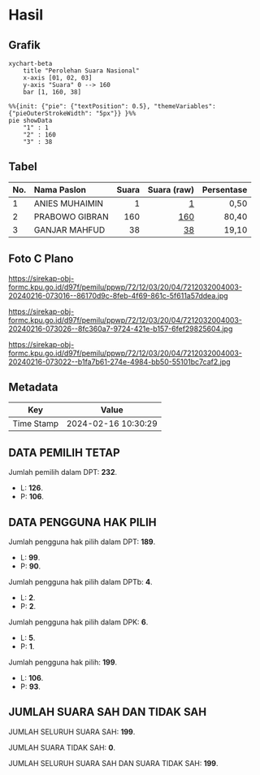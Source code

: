 # Hasil

## Grafik

```mermaid
xychart-beta
    title "Perolehan Suara Nasional"
    x-axis [01, 02, 03]
    y-axis "Suara" 0 --> 160
    bar [1, 160, 38]
```

```mermaid
%%{init: {"pie": {"textPosition": 0.5}, "themeVariables": {"pieOuterStrokeWidth": "5px"}} }%%
pie showData
    "1" : 1
    "2" : 160
    "3" : 38
```

## Tabel

| No. | Nama Paslon    | Suara | Suara (raw) | Persentase |
|:--- |:-------------- | -----:| -----------:| ----------:|
| 1   | ANIES MUHAIMIN | 1     | [1][p-1]    | 0,50       |
| 2   | PRABOWO GIBRAN | 160   | [160][p-2]  | 80,40      |
| 3   | GANJAR MAHFUD  | 38    | [38][p-3]   | 19,10      |


[p-1]: https://github.com/gigit-pemilu/pemilu-2024/blob/main/pilpres/hitung-suara/sub/72-sulawesi-tengah/sub/12-morowali-utara/sub/03-lembo-raya/sub/2004-ronta/sub/003-tps/sub/paslon-1.txt
[p-2]: https://github.com/gigit-pemilu/pemilu-2024/blob/main/pilpres/hitung-suara/sub/72-sulawesi-tengah/sub/12-morowali-utara/sub/03-lembo-raya/sub/2004-ronta/sub/003-tps/sub/paslon-2.txt
[p-3]: https://github.com/gigit-pemilu/pemilu-2024/blob/main/pilpres/hitung-suara/sub/72-sulawesi-tengah/sub/12-morowali-utara/sub/03-lembo-raya/sub/2004-ronta/sub/003-tps/sub/paslon-3.txt

## Foto C Plano

https://sirekap-obj-formc.kpu.go.id/d97f/pemilu/ppwp/72/12/03/20/04/7212032004003-20240216-073016--86170d9c-8feb-4f69-861c-5f611a57ddea.jpg

https://sirekap-obj-formc.kpu.go.id/d97f/pemilu/ppwp/72/12/03/20/04/7212032004003-20240216-073026--8fc360a7-9724-421e-b157-6fef29825604.jpg

https://sirekap-obj-formc.kpu.go.id/d97f/pemilu/ppwp/72/12/03/20/04/7212032004003-20240216-073022--b1fa7b61-274e-4984-bb50-55101bc7caf2.jpg


## Metadata

| Key        | Value               |
| ---------- | ------------------- |
| Time Stamp | 2024-02-16 10:30:29 |


## DATA PEMILIH TETAP

Jumlah pemilih dalam DPT: **232**.
 * L: **126**.
 * P: **106**.

## DATA PENGGUNA HAK PILIH

Jumlah pengguna hak pilih dalam DPT: **189**.
 * L: **99**.
 * P: **90**.

Jumlah pengguna hak pilih dalam DPTb: **4**.
 * L: **2**.
 * P: **2**.

Jumlah pengguna hak pilih dalam DPK: **6**.
 * L: **5**.
 * P: **1**.

Jumlah pengguna hak pilih: **199**.
 * L: **106**.
 * P: **93**.

## JUMLAH SUARA SAH DAN TIDAK SAH

JUMLAH SELURUH SUARA SAH: **199**.

JUMLAH SUARA TIDAK SAH: **0**.

JUMLAH SELURUH SUARA SAH DAN SUARA TIDAK SAH: **199**.


